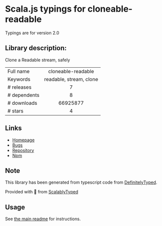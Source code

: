 
# Scala.js typings for cloneable-readable

Typings are for version 2.0

## Library description:
Clone a Readable stream, safely

|                    |                 |
| ------------------ | :-------------: |
| Full name          | cloneable-readable |
| Keywords           | readable, stream, clone |
| # releases         | 7 |
| # dependents       | 8 |
| # downloads        | 66925877 |
| # stars            | 4 |

## Links
- [Homepage](https://github.com/mcollina/cloneable-readable#readme)
- [Bugs](https://github.com/mcollina/cloneable-readable/issues)
- [Repository](https://github.com/mcollina/cloneable-readable)
- [Npm](https://www.npmjs.com/package/cloneable-readable)
    


## Note
This library has been generated from typescript code from [DefinitelyTyped](https://definitelytyped.org).

Provided with :purple_heart: from [ScalablyTyped](https://github.com/oyvindberg/ScalablyTyped)

## Usage
See [the main readme](../../readme.md) for instructions.


